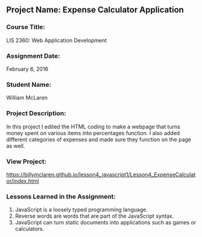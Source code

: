 ## Project Name:  Expense Calculator Application

### Course Title:
LIS 2360:  Web Application Development

### Assignment Date:
February 6, 2016

### Student Name:  
William McLaren

### Project Description:
In this project I edited the HTML coding to make a webpage that turns money spent on various items into percentages function. I also added different categories of expenses and made sure they function on the page as well.

### View Project:
https://billymclaren.github.io/lesson4_javascript1/Lesson4_ExpenseCalculator/index.html

### Lessons Learned in the Assignment:
1. JavaScript is a loosely typed programming language.
2. Reverse words are words that are part of the JavaScript syntax.
3. JavaScript can turn static documents into applications such as games or calculators.
